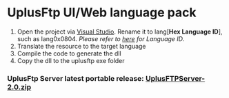 # UplusFtp UI/Web language pack

 1) Open the project via [Visual Studio](https://visualstudio.microsoft.com/). Rename it to lang[__Hex Language ID__], such as lang0x0804. *Please refer to [here](https://docs.microsoft.com/en-us/windows-hardware/manufacture/desktop/available-language-packs-for-windows) for Language ID*.
 2) Translate the resource to the target language
 3) Compile the code to generate the dll
 4) Copy the dll to the uplusftp exe folder
  
### UplusFtp Server latest portable release: [UplusFTPServer-2.0.zip](http://uplusware.net/download/UplusFTPServer-2.0.zip)
